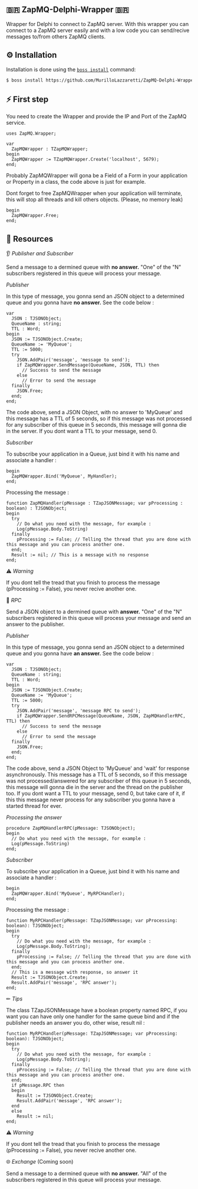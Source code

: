 ## 🇧🇷 ZapMQ-Delphi-Wrapper 🇧🇷

Wrapper for Delphi to connect to ZapMQ server. With this wrapper you can connect to a ZapMQ server easily and with a low code you can send/recive messages to/from others ZapMQ clients.

## ⚙️ Installation

Installation is done using the [`boss install`](https://github.com/HashLoad/boss) command:
``` sh
$ boss install https://github.com/MurilloLazzaretti/ZapMQ-Delphi-Wrapper.git
```
## ⚡️ First step

You need to create the Wrapper and provide the IP and Port of the ZapMQ service.

```delphi
uses ZapMQ.Wrapper;

var
  ZapMQWrapper : TZapMQWrapper;  
begin  
  ZapMQWrapper := TZapMQWrapper.Create('localhost', 5679);   
end;
```
Probably ZapMQWrapper will gona be a Field of a Form in your application or Property in a class, the code above is just for example.

Dont forget to free ZapMQWrapper when your application will terminate, this will stop all threads and kill others objects. (Please, no memory leak)

```delphi
begin  
  ZapMQWrapper.Free;
end;  
```

## 🧬 Resources

👂 _Publisher and Subscriber_

Send a message to a dermined queue with <b>no answer.</b> "One" of the "N" subscribers registered in this queue will process your message.

_Publisher_

In this type of message, you gonna send an JSON object to a determined queue and you gonna have <b>no answer.</b> See the code below :

```delphi
var
  JSON : TJSONObject;
  QueueName : string;
  TTL : Word;  
begin
  JSON := TJSONObject.Create;
  QueueName := 'MyQueue';
  TTL := 5000; 
  try
    JSON.AddPair('message', 'message to send');
    if ZapMQWrapper.SendMessage(QueueName, JSON, TTL) then
      // Success to send the message 
    else
      // Error to send the message
  finally
    JSON.Free;
  end;
end;
```
The code above, send a JSON Object, with no answer to 'MyQueue' and this message has a TTL of 5 seconds, so if this message was not processed for any subscriber of this queue in 5 seconds, this message will gonna die in the server. If you dont want a TTL to your message, send 0.

_Subscriber_

To subscribe your application in a Queue, just bind it with his name and associate a handler :

```delphi
begin
  ZapMQWrapper.Bind('MyQueue', MyHandler);
end;
```
Processing the message :

```delphi
function ZapMQHandler(pMessage : TZapJSONMessage; var pProcessing : boolean) : TJSONObject;
begin
  try
    // Do what you need with the message, for example :
    Log(pMessage.Body.ToString)
  finally
    pProcessing := False; // Telling the thread that you are done with this message and you can process another one.
  end;
  Result := nil; // This is a message with no response
end;
```
⚠️ _Warning_

If you dont tell the tread that you finish to process the message (pProcessing := False), you never recive another one.

🔌 _RPC_ 

Send a JSON object to a dermined queue with <b> answer.</b> "One" of the "N" subscribers registered in this queue will process your message and send an answer to the publisher.

_Publisher_

In this type of message, you gonna send an JSON object to a determined queue and you gonna have <b>an answer.</b> See the code below :

```delphi
var
  JSON : TJSONObject;
  QueueName : string;
  TTL : Word;  
begin
  JSON := TJSONObject.Create;
  QueueName := 'MyQueue';
  TTL := 5000; 
  try
    JSON.AddPair('message', 'message RPC to send');
    if ZapMQWrapper.SendRPCMessage(QueueName, JSON, ZapMQHandlerRPC, TTL) then
      // Success to send the message 
    else
      // Error to send the message
  finally
    JSON.Free;
  end;
end;
```

The code above, send a JSON Object to 'MyQueue' and 'wait' for response asynchronously. This message has a TTL of 5 seconds, so if this message was not processed/answered for any subscriber of this queue in 5 seconds, this message will gonna die in the server and the thread on the publisher too. If you dont want a TTL to your message, send 0, but take care of it, if this this message never process for any subscriber you gonna have a started thread for ever.

_Processing the answer_

```delphi
procedure ZapMQHandlerRPC(pMessage: TJSONObject);
begin
  // Do what you need with the message, for example :
  Log(pMessage.ToString)
end;
```

_Subscriber_

To subscribe your application in a Queue, just bind it with his name and associate a handler :

```delphi
begin
  ZapMQWrapper.Bind('MyQueue', MyRPCHandler);
end;
```

Processing the message :

```delphi
function MyRPCHandler(pMessage: TZapJSONMessage; var pProcessing: boolean): TJSONObject;
begin
  try
    // Do what you need with the message, for example :
    Log(pMessage.Body.ToString);
  finally
    pProcessing := False; // Telling the thread that you are done with this message and you can process another one.
  end;        
  // This is a message with response, so answer it
  Result := TJSONObject.Create;
  Result.AddPair('message', 'RPC answer');
end;
```
✏ _Tips_

The class TZapJSONMessage have a boolean property named RPC, if you want you can have only one handler for the same queue bind and if the publisher needs an answer you do, other wise, result nil :

```delphi
function MyRPCHandler(pMessage: TZapJSONMessage; var pProcessing: boolean): TJSONObject;
begin
  try
    // Do what you need with the message, for example :
    Log(pMessage.Body.ToString);
  finally
    pProcessing := False; // Telling the thread that you are done with this message and you can process another one.
  end;
  if pMessage.RPC then
  begin
    Result := TJSONObject.Create;
    Result.AddPair('message', 'RPC answer');
  end
  else
    Result := nil;
end;    
```
⚠️ _Warning_

If you dont tell the tread that you finish to process the message (pProcessing := False), you never recive another one.

🌐 _Exchange_ (Coming soon)

Send a message to a dermined queue with <b>no answer.</b> "All" of the subscribers registered in this queue will process your message. 